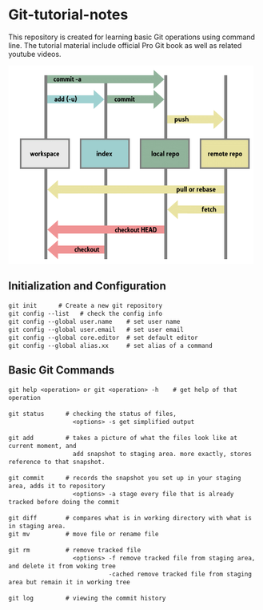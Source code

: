 # Git-tutorial-notes
This repository is created for learning basic Git operations using command line. The tutorial material include official Pro Git book as well as related youtube videos.

![](https://github.com/Zakiyi/Git-tutorial-notes/blob/master/git_index_structure.png)

## Initialization and Configuration 
```
git init      # Create a new git repository
git config --list   # check the config info
git config --global user.name    # set user name
git config --global user.email   # set user email
git config --global core.editor  # set default editor
git config --global alias.xx     # set alias of a command
```
## Basic Git Commands
```
git help <operation> or git <operation> -h    # get help of that operation 

git status      # checking the status of files, 
                  <options> -s get simplified output
                        
git add         # takes a picture of what the files look like at current moment, and
                  add snapshot to staging area. more exactly, stores reference to that snapshot.

git commit      # records the snapshot you set up in your staging area, adds it to repository
                  <options> -a stage every file that is already tracked before doing the commit
                        
git diff        # compares what is in working directory with what is in staging area.
git mv          # move file or rename file

git rm          # remove tracked file 
                  <options> -f remove tracked file from staging area, and delete it from woking tree
                            -cached remove tracked file from staging area but remain it in working tree
                                  
git log         # viewing the commit history
```
